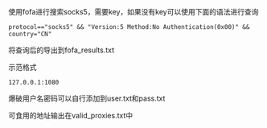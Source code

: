 使用fofa进行搜索socks5，需要key，如果没有key可以使用下面的语法进行查询

```
protocol=="socks5" && "Version:5 Method:No Authentication(0x00)" && country="CN"
```

将查询后的导出到fofa_results.txt

示范格式

```
127.0.0.1:1080
```

爆破用户名密码可以自行添加到user.txt和pass.txt

可食用的地址输出在valid_proxies.txt中

